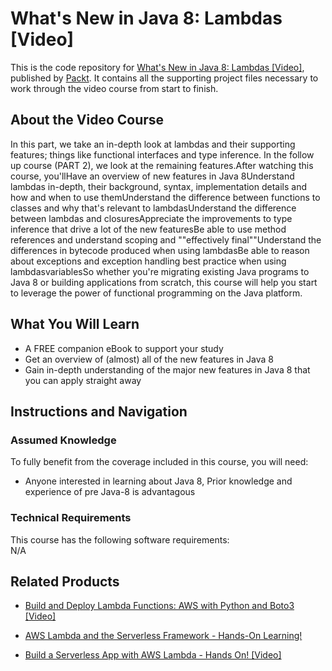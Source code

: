 


# What's New in Java 8: Lambdas [Video]
This is the code repository for [What's New in Java 8: Lambdas [Video]](https://www.packtpub.com/application-development/whats-new-java-8-lambdas-video), published by [Packt](https://www.packtpub.com/?utm_source=github). It contains all the supporting project files necessary to work through the video course from start to finish.
## About the Video Course
In this part, we take an in-depth look at lambdas and their supporting features; things like functional interfaces and type inference. In the follow up course (PART 2), we look at the remaining features.After watching this course, you'llHave an overview of new features in Java 8Understand lambdas in-depth, their background, syntax, implementation details and how and when to use themUnderstand the difference between functions to classes and why that's relevant to lambdasUnderstand the difference between lambdas and closuresAppreciate the improvements to type inference that drive a lot of the new featuresBe able to use method references and understand scoping and ""effectively final""Understand the differences in bytecode produced when using lambdasBe able to reason about exceptions and exception handling best practice when using lambdasvariablesSo whether you're migrating existing Java programs to Java 8 or building applications from scratch, this course will help you start to leverage the power of functional programming on the Java platform.


<H2>What You Will Learn</H2>
<DIV class=book-info-will-learn-text>
<UL>
<LI>A FREE companion eBook to support your study</LI>
<LI>Get an overview of (almost) all of the new features in Java 8</LI>
  <LI>Gain in-depth understanding of the major new features in Java 8 that you can apply straight away</LI>
</UL></DIV>

## Instructions and Navigation
### Assumed Knowledge
To fully benefit from the coverage included in this course, you will need:<br/>
<DIV class=book-info-will-learn-text>
<UL>
<LI>Anyone interested in learning about Java 8, Prior knowledge and experience of pre Java-8 is advantagous</LI>
</UL>
<DIV>

### Technical Requirements
This course has the following software requirements:<br/>
N/A

## Related Products
* [Build and Deploy Lambda Functions: AWS with Python and Boto3 [Video]](https://www.packtpub.com/application-development/build-and-deploy-lambda-functions-aws-python-and-boto3-video)

* [AWS Lambda and the Serverless Framework - Hands-On Learning!](https://www.packtpub.com/networking-and-servers/aws-lambda-and-serverless-framework-hands-learning)

* [Build a Serverless App with AWS Lambda - Hands On! [Video]](https://www.packtpub.com/application-development/build-serverless-app-aws-lambda-hands-video)
